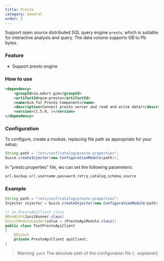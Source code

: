 ```yaml
---
title: Presto
category: General
order: 2
---
```


Support open source distributed SQL query engine `presto`, which is suitable for interactive analysis and query. The data volume supports GB to Pb bytes.

### Feature

- Support presto engine

### How to use

```xml
<dependency>
    <groupId>io.edurt.gcm</groupId>
    <artifactId>gcm-presto</artifactId>
    <name>Gcm for Presto Component</name>
    <description>Connect presto server and read and write data!</description>
    <version>[1.5.0, )</version>
</dependency>
```

### Configuration

To configure, create a module, replacing file path as appropriate for your setup:
```java 
String path = "/etc/conf/catalog/presto.properties";
Guice.createInjector(new ConfigurationModule(path));
```

in "presto.properties" file, wo can set the following parameters:
```java 
url,backup.url,username,password,retry,catalog,schema,source
```

### Example

```java 
String path = "/etc/conf/catalog/presto.properties";
Injector injector = Guice.createInjector(new ConfigurationModule(path));
```

```java
// in PrestoApiClient class
@RunWith(JunitRunner.class)
@JunitModuleLoader(value = {PrestoApiModule.class})
public class TestPrestoApiClient
{
    @Inject
    private PrestoApiClient apiClient;
}
```

> Warning: `path` The absolute path of the configuration file
{: .explainer}